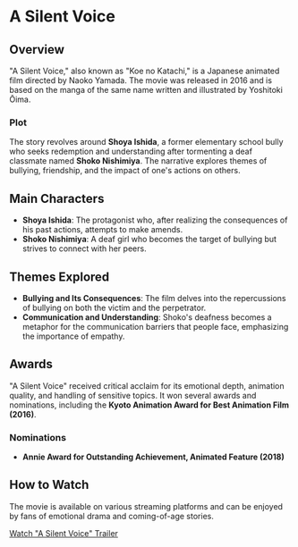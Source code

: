 # A Silent Voice

## Overview
"A Silent Voice," also known as "Koe no Katachi," is a Japanese animated film directed by Naoko Yamada. The movie was released in 2016 and is based on the manga of the same name written and illustrated by Yoshitoki Ōima.

### Plot
The story revolves around **Shoya Ishida**, a former elementary school bully who seeks redemption and understanding after tormenting a deaf classmate named **Shoko Nishimiya**. The narrative explores themes of bullying, friendship, and the impact of one's actions on others.

## Main Characters

- **Shoya Ishida**: The protagonist who, after realizing the consequences of his past actions, attempts to make amends.
- **Shoko Nishimiya**: A deaf girl who becomes the target of bullying but strives to connect with her peers.

## Themes Explored

- **Bullying and Its Consequences**: The film delves into the repercussions of bullying on both the victim and the perpetrator.
- **Communication and Understanding**: Shoko's deafness becomes a metaphor for the communication barriers that people face, emphasizing the importance of empathy.

## Awards
"A Silent Voice" received critical acclaim for its emotional depth, animation quality, and handling of sensitive topics. It won several awards and nominations, including the **Kyoto Animation Award for Best Animation Film (2016)**.

### Nominations
- **Annie Award for Outstanding Achievement, Animated Feature (2018)**

## How to Watch
The movie is available on various streaming platforms and can be enjoyed by fans of emotional drama and coming-of-age stories.

[Watch "A Silent Voice" Trailer](https://www.netflix.com/watch/80223226?trackId=255824129&tctx=0%2C0%2C5b73d569-68d7-44d7-a6f5-4c277bd8986d-471086022%2C5b73d569-68d7-44d7-a6f5-4c277bd8986d-471086022%7C2%2Cunknown%2C%2C%2CtitlesResults%2C%2CVideo%3A80223226%2CdetailsPagePlayButton)
